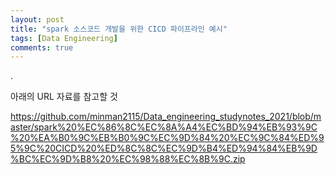 ```yaml
---
layout: post
title: "spark 소스코드 개발을 위한 CICD 파이프라인 예시"
tags: [Data Engineering]
comments: true
---
```


.

아래의 URL 자료를 참고할 것

https://github.com/minman2115/Data_engineering_studynotes_2021/blob/master/spark%20%EC%86%8C%EC%8A%A4%EC%BD%94%EB%93%9C%20%EA%B0%9C%EB%B0%9C%EC%9D%84%20%EC%9C%84%ED%95%9C%20CICD%20%ED%8C%8C%EC%9D%B4%ED%94%84%EB%9D%BC%EC%9D%B8%20%EC%98%88%EC%8B%9C.zip